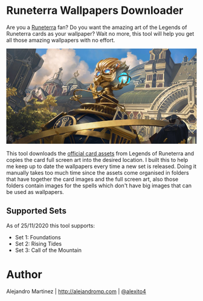 # Runeterra Wallpapers Downloader

Are you a [Runeterra](https://universe.leagueoflegends.com) fan? Do you want the amazing art of the Legends of Runeterra cards as your wallpaper? Wait no more, this tool will help you get all those amazing wallpapers with no effort.

![03PZ001-full](03PZ001-full.jpg)

This tool downloads the [official card assets](https://developer.riotgames.com/docs/lor#data-dragon) from Legends of Runeterra and copies the card full screen art into the desired location.  I built this to help me keep up to date the wallpapers every time a new set is released. Doing it manually takes too much time since the assets come organised in folders that have together the card images and the full screen art, also those folders contain images for the spells which don't have big images that can be used as wallpapers.

## Supported Sets

As of 25/11/2020 this tool supports:

- Set 1: Foundations
- Set 2: Rising Tides
- Set 3: Call of the Mountain

# Author

Alejandro Martinez | http://alejandromp.com | [@alexito4](https://twitter.com/alexito4)